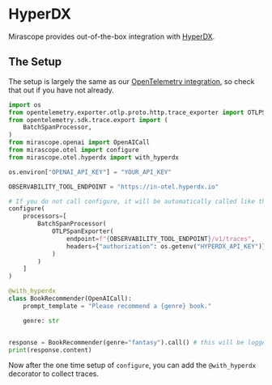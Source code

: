 # HyperDX

Mirascope provides out-of-the-box integration with [HyperDX](https://www.hyperdx.io).

## The Setup

The setup is largely the same as our [OpenTelemetry integration](../open_telemetry/index.md), so check that out if you have not already.

```python
import os
from opentelemetry.exporter.otlp.proto.http.trace_exporter import OTLPSpanExporter
from opentelemetry.sdk.trace.export import (
    BatchSpanProcessor,
)
from mirascope.openai import OpenAICall
from mirascope.otel import configure
from mirascope.otel.hyperdx import with_hyperdx

os.environ["OPENAI_API_KEY"] = "YOUR_API_KEY"

OBSERVABILITY_TOOL_ENDPOINT = "https://in-otel.hyperdx.io"

# If you do not call configure, it will be automatically called like this for the first time
configure(
    processors=[
        BatchSpanProcessor(
            OTLPSpanExporter(
                endpoint=f"{OBSERVABILITY_TOOL_ENDPOINT}/v1/traces",
                headers={"authorization": os.getenv("HYPERDX_API_KEY")},
            )
        )
    ]
)

@with_hyperdx
class BookRecommender(OpenAICall):
    prompt_template = "Please recommend a {genre} book."

    genre: str


response = BookRecommender(genre="fantasy").call() # this will be logged to HyperDX
print(response.content)
```

Now after the one time setup of `configure`, you can add the `@with_hyperdx` decorator to collect traces.
